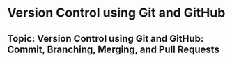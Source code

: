 # Version Control using Git and GitHub
## Topic:  Version Control using Git and GitHub: Commit, Branching, Merging, and Pull Requests
